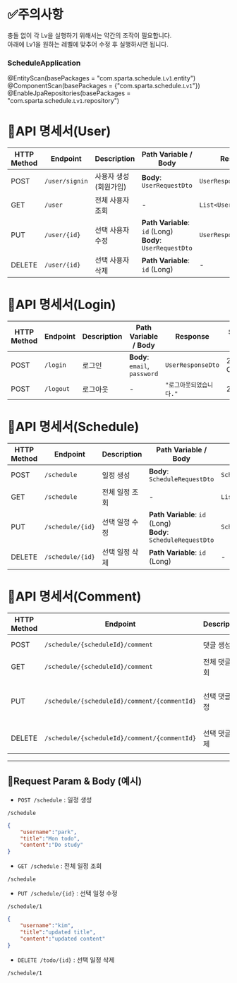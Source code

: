 # ✅주의사항
충돌 없이 각 Lv을 실행하기 위해서는 약간의 조작이 필요합니다.<br>
아래에 Lv1을 원하는 레벨에 맞추어 수정 후 실행하시면 됩니다.
### ScheduleApplication<br>
@EntityScan(basePackages = "com.sparta.schedule.`Lv1`.entity")<br>
@ComponentScan(basePackages = {"com.sparta.schedule.`Lv1`"})<br>
@EnableJpaRepositories(basePackages = "com.sparta.schedule.`Lv1`.repository")<br>

# 🔐API 명세서(User)

| **HTTP Method** | **Endpoint**         | **Description**             | **Path Variable / Body**                                            | **Response**                                     | **Status Code**    |
|------------------|----------------------|-----------------------------|---------------------------------------------------------------------|--------------------------------------------------|--------------------|
| POST             | `/user/signin`      | 사용자 생성 (회원가입)         | **Body**: `UserRequestDto`                                    | `UserResponseDto`                            | 201 Created        |
| GET              | `/user`             | 전체 사용자 조회              | -                                                                 | `List<UserResponseDto>`                      | 200 OK             |
| PUT              | `/user/{id}`        | 선택 사용자 수정              | **Path Variable**: `id` (Long)<br>**Body**: `UserRequestDto`  | `UserResponseDto`                            | 200 OK             |
| DELETE           | `/user/{id}`        | 선택 사용자 삭제              | **Path Variable**: `id` (Long)                                    | -                                                | 200 OK             |

# 🔐API 명세서(Login)

| **HTTP Method** | **Endpoint**         | **Description**            | **Path Variable / Body**                                            | **Response**                                     | **Status Code**    |
|------------------|----------------------|---------------------------|---------------------------------------------------------------------|--------------------------------------------------|--------------------|
| POST             | `/login`             | 로그인                    | **Body**: `email`, `password`                                    | `UserResponseDto`                            | 200 Created        |
| POST             | `/logout`            | 로그아웃                  | -                                                                 | `"로그아웃되었습니다."`                      | 200 OK             |

# 🔐API 명세서(Schedule)

| **HTTP Method** | **Endpoint**         | **Description**             | **Path Variable / Body**                                            | **Response**                                     | **Status Code**    |
|------------------|----------------------|-----------------------------|---------------------------------------------------------------------|--------------------------------------------------|--------------------|
| POST             | `/schedule`             | 일정 생성                   | **Body**: `ScheduleRequestDto`                                    | `ScheduleResponseDto`                            | 201 Created        |
| GET              | `/schedule`             | 전체 일정 조회              | -                                                                 | `List<ScheduleResponseDto>`                      | 200 OK             |
| PUT              | `/schedule/{id}`        | 선택 일정 수정              | **Path Variable**: `id` (Long)<br>**Body**: `ScheduleRequestDto`  | `ScheduleResponseDto`                            | 200 OK             |
| DELETE           | `/schedule/{id}`        | 선택 일정 삭제              | **Path Variable**: `id` (Long)                                    | -                                                | 200 OK             |

# 🔐API 명세서(Comment)

| **HTTP Method** | **Endpoint**         | **Description**             | **Path Variable / Body**                                            | **Response**                                     | **Status Code**    |
|------------------|----------------------|-----------------------------|---------------------------------------------------------------------|--------------------------------------------------|--------------------|
| POST             | `/schedule/{scheduleId}/comment`             | 댓글 생성                   | **Body**: `CommentRequestDto`                                    | `CommentResponseDto`                            | 201 Created        |
| GET              | `/schedule/{scheduleId}/comment`             | 전체 댓글 조회              | -                                                                 | `List<CommentResponseDto>`                      | 200 OK             |
| PUT              | `/schedule/{scheduleId}/comment/{commentId}` | 선택 댓글 수정              | **Path Variable**: `scheduleId`, `commentId` (Long)<br>**Body**: `CommentRequestDto`  | `CommentResponseDto`                            | 200 OK             |
| DELETE           | `/schedule/{scheduleId}/comment/{commentId}` | 선택 댓글 삭제              | **Path Variable**: `scheduleId`, `commentId` (Long)                                    | -                                                | 200 OK             |

---



## 📌Request Param & Body (예시)

- `POST /schedule` : 일정 생성
```param
/schedule
```
```json
{
    "username":"park",
    "title":"Mon todo",
    "content":"Do study"
}
```

- `GET /schedule` : 전체 일정 조회
```param
/schedule
```

- `PUT /schedule/{id}` : 선택 일정 수정
```param
/schedule/1
```
```json
{
    "username":"kim",
    "title":"updated title",
    "content":"updated content"
}
```

- `DELETE /todo/{id}` : 선택 일정 삭제
```param
/schedule/1
```
